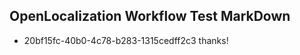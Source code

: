 ## OpenLocalization Workflow Test MarkDown
* 20bf15fc-40b0-4c78-b283-1315cedff2c3 thanks!

<!--HONumber=Aug16_HO1-->


